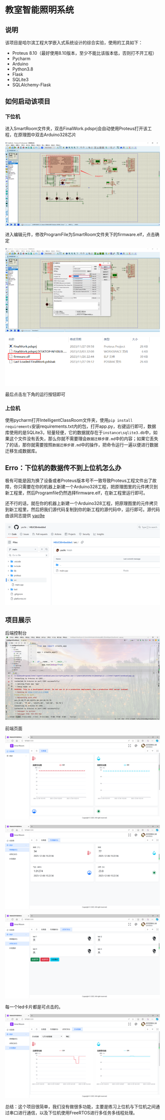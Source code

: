 # 教室智能照明系统

## 说明

该项目是哈尔滨工程大学嵌入式系统设计的综合实验，使用的工具如下：

- Proteus 8.10（最好使用8.10版本，至少不能比该版本低，否则打不开工程）
- Pycharm
- Arduino
- Python3.8
- Flask
- SQLite3
- SQLAlchemy-Flask

## 如何启动该项目

### 下位机

进入SmartRoom文件夹，双击FinalWork.pdsprj会自动使用Proteus打开该工程，在原理图中双击Arduino328芯片

![image-20231206145212410](.\README.assets\image-20231206145212410.png)

进入编辑元件，修改ProgramFile为SmartRoom文件夹下的firmware.elf，点击确定

![image-20231206145458555](.\README.assets\image-20231206145458555.png)

![image-20231206145543407](.\README.assets\image-20231206145543407.png)

最后点击左下角的运行按钮即可



### 上位机

使用pycharm打开IntelligentClassRoom文件夹，使用`pip install requirements`安装requirements.txt内的包，打开app.py，右键运行即可，数据库使用的是SQLite3，轻量轻便，它的数据就存在于`instance\sqlite3.db`中，如果这个文件没有丢失，那么你就不需要理会`数据迁移步骤.md`中的内容；如果它丢失了的话，那你就需要按照`数据迁移步骤.md`中的操作，把命令运行一遍以便进行数据迁移生成数据库。



## Erro：下位机的数据传不到上位机怎么办

极有可能是因为换了设备或者Proteus版本号不一致导致Proteus工程文件出了故障，你只需要在你的机器上新建一个Arduino328工程，把原理图里的元件拷贝到新工程里，然后Programfile仍然选择firmware.elf，在新工程里运行即可。

还不行的话，就在你的机器上新建一个Arduino328工程，把原理图里的元件拷贝到新工程里，然后把我们源代码复制到你的新工程的源代码中，运行即可。源代码由该同志提供 [yao9e](https://github.com/yao9e/HEUCSEmbedded)

![image-20231206151258903](.\README.assets\image-20231206151258903.png)

## 项目展示

后端控制台![image-20231206152117008](.\README.assets\image-20231206152117008.png)

前端页面

![image-20231206152223002](.\README.assets\image-20231206152223002.png)

![image-20231206152243314](.\README.assets\image-20231206152243314.png)

![image-20231206152312430](.\README.assets\image-20231206152312430.png)

每一个led卡片都是可点击的。

![image-20231206152415498](.\README.assets\image-20231206152415498.png)

总结：这个项目很简单，我们没有做很多功能，主要是练习上位机与下位机之间通过串口进行通信，以及下位机使用FreeRTOS进行多任务多线程处理。







